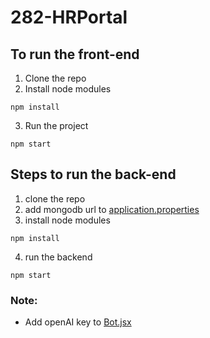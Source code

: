 # 282-HRPortal

## To run the front-end 
1. Clone the repo
2. Install node modules
```
npm install
```
3. Run the project
```
npm start
```

## Steps to run the back-end
1. clone the repo
2. add mongodb url to [application.properties](https://github.com/chisunku/282-HRPortal/blob/main/backend/src/main/resources/application.properties)
3. install node modules
```
npm install
```
4. run the backend 
```
npm start
```


### Note:
- Add openAI key to [Bot.jsx](https://github.com/chisunku/cmpe-282-hrportal-frontend/tree/main/src/component#:~:text=2%20minutes%20ago-,Bot.jsx,-(File))
